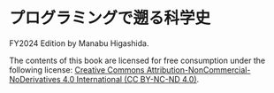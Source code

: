 # プログラミングで遡る科学史

FY2024 Edition by Manabu Higashida.

The contents of this book are licensed for free consumption under the following license:
[Creative Commons Attribution-NonCommercial-NoDerivatives 4.0 International (CC BY-NC-ND 4.0)](https://creativecommons.org/licenses/by-nc-nd/4.0/).

```{tableofcontents}
```
